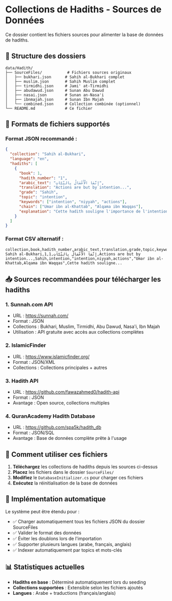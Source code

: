 # Collections de Hadiths - Sources de Données

Ce dossier contient les fichiers sources pour alimenter la base de données de hadiths.

## 📁 Structure des dossiers

```
data/Hadith/
├── SourceFiles/           # Fichiers sources originaux
│   ├── bukhari.json      # Sahih al-Bukhari complet
│   ├── muslim.json       # Sahih Muslim complet
│   ├── tirmidhi.json     # Jami' at-Tirmidhi
│   ├── abudawud.json     # Sunan Abu Dawud
│   ├── nasai.json        # Sunan an-Nasa'i
│   ├── ibnmajah.json     # Sunan Ibn Majah
│   └── combined.json     # Collection combinée (optionnel)
└── README.md             # Ce fichier

```

## 🔄 Formats de fichiers supportés

### Format JSON recommandé :
```json
{
  "collection": "Sahih al-Bukhari",
  "language": "en",
  "hadiths": [
    {
      "book": 1,
      "hadith_number": "1",
      "arabic_text": "إِنَّمَا الْأَعْمَالُ بِالنِّيَّاتِ",
      "translation": "Actions are but by intention...",
      "grade": "Sahih",
      "topic": "intention",
      "keywords": ["intention", "niyyah", "actions"],
      "chain": ["Umar ibn al-Khattab", "Alqama ibn Waqqas"],
      "explanation": "Cette hadith souligne l'importance de l'intention..."
    }
  ]
}
```

### Format CSV alternatif :
```csv
collection,book,hadith_number,arabic_text,translation,grade,topic,keywords,chain,explanation
Sahih al-Bukhari,1,1,إِنَّمَا الْأَعْمَالُ بِالنِّيَّاتِ,Actions are but by intention...,Sahih,intention,"intention,niyyah,actions","Umar ibn al-Khattab,Alqama ibn Waqqas",Cette hadith souligne...
```

## 📥 Sources recommandées pour télécharger les hadiths

### 1. **Sunnah.com API**
- URL : https://sunnah.com/
- Format : JSON
- Collections : Bukhari, Muslim, Tirmidhi, Abu Dawud, Nasa'i, Ibn Majah
- Utilisation : API gratuite avec accès aux collections complètes

### 2. **IslamicFinder**
- URL : https://www.islamicfinder.org/
- Format : JSON/XML
- Collections : Collections principales + autres

### 3. **Hadith API**
- URL : https://github.com/fawazahmed0/hadith-api
- Format : JSON
- Avantage : Open source, collections multiples

### 4. **QuranAcademy Hadith Database**
- URL : https://github.com/spa5k/hadith_db
- Format : JSON/SQL
- Avantage : Base de données complète prête à l'usage

## 🚀 Comment utiliser ces fichiers

1. **Téléchargez** les collections de hadiths depuis les sources ci-dessus
2. **Placez** les fichiers dans le dossier `SourceFiles/`
3. **Modifiez** le `DatabaseInitializer.cs` pour charger ces fichiers
4. **Exécutez** la réinitialisation de la base de données

## 🔧 Implémentation automatique

Le système peut être étendu pour :
- ✅ Charger automatiquement tous les fichiers JSON du dossier SourceFiles
- ✅ Valider le format des données
- ✅ Éviter les doublons lors de l'importation
- ✅ Supporter plusieurs langues (arabe, français, anglais)
- ✅ Indexer automatiquement par topics et mots-clés

## 📊 Statistiques actuelles

- **Hadiths en base** : Déterminé automatiquement lors du seeding
- **Collections supportées** : Extensible selon les fichiers ajoutés
- **Langues** : Arabe + traductions (français/anglais)
